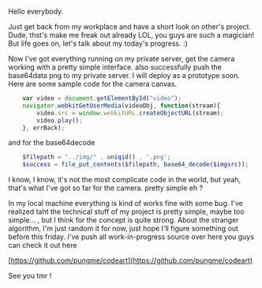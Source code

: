 Hello everybody.

Just get back from my workplace and have a short look on other's project. Dude, thst's make me freak out already LOL, you guys are such a magician! But life goes on, let's talk about my today's progress. :) 

Now I've got everything running on my private server, get the camera working with a pretty simple interface. also successfully push the base64data png to my private server. I will deploy as a prototype soon. Here are some sample code for the camera canvas.

```javascript
    var video = document.getElementById("video");
    navigator.webkitGetUserMedia(videoObj, function(stream){
        video.src = window.webkitURL.createObjectURL(stream);
        video.play();
    }, errBack);
```

and for the base64decode

```php
    $filepath = "../img/" . uniqid() . '.png';
    $success = file_put_contents($filepath, base64_decode($imgsrc));
```

I know, I know, it's not the most complicate code in the world, but yeah, that's what I've got so far for the camera. pretty simple eh ?

In my local machine everything is kind of works fine with some bug. I've realized taht the technical stuff of my project is pretty simple, maybe too simple... , but I think for the concept is quite strong. About the stranger algorithm, I'm just random it for now, just hope I'll figure something out before this friday. I've push all work-in-progress source over here you guys can check it out here 

[https://github.com/pungme/codeart](https://github.com/pungme/codeart)


See you tmr !
